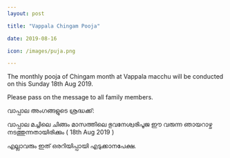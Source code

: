 ```yaml
---
layout: post

title: "Vappala Chingam Pooja"

date: 2019-08-16

icon: /images/puja.png

---
```


The monthly pooja of Chingam month at Vappala macchu will be conducted on this Sunday 18th Aug 2019.

Please pass on the message to all family members.

വാപ്പാല അംഗങ്ങളുടെ ശ്രദ്ധക്ക്:

വാപ്പാല മച്ചിലെ ചിങ്ങം മാസത്തിലെ ഭുവനേശ്വരിപൂജ ഈ വരുന്ന ഞായറാഴ്ച നടത്തുന്നതായിരിക്കും ( 18th Aug 2019 )

എല്ലാവരും ഇത് ഒരറിയിപ്പായി എടുക്കാനപേക്ഷ.
